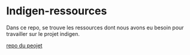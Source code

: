 # Indigen-ressources

Dans ce repo, se trouve les ressources dont nous avons eu besoin pour travailler sur le projet indigen. 

[repo du peojet](https://github.com/ZakariaSelassi/Indigen)
